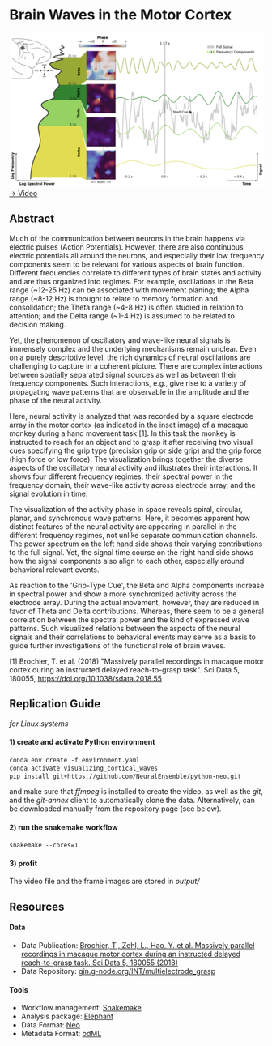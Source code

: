 # Brain Waves in the Motor Cortex
![Snapshot](images/snapshot.png)
[-> Video](https://rgutzen.github.io/assets/brain_wave_visualization.mp4)

## Abstract
Much of the communication between neurons in the brain happens via electric pulses (Action Potentials). However, there are also continuous electric potentials all around the neurons, and especially their low frequency components seem to be relevant for various aspects of brain function.
Different frequencies correlate to different types of brain states and activity and are thus organized into regimes. For example, oscillations in the Beta range (\~12-25 Hz) can be associated with movement planing; the Alpha range (\~8-12 Hz) is thought to relate to memory formation and consolidation; the Theta range (\~4-8 Hz) is often studied in relation to attention; and the Delta range (\~1-4 Hz) is assumed to be related to decision making.

Yet, the phenomenon of oscillatory and wave-like neural signals is immensely complex and the underlying mechanisms remain unclear.
Even on a purely descriptive level, the rich dynamics of neural oscillations are challenging to capture in a coherent picture. There are complex interactions between spatially separated signal sources as well as between their frequency components. Such interactions, e.g., give rise to a variety of propagating wave patterns that are observable in the amplitude and the phase of the neural activity.

Here, neural activity is analyzed that was recorded by a square electrode array in the motor cortex (as indicated in the inset image) of a macaque monkey during a hand movement task [1]. In this task the monkey is instructed to reach for an object and to grasp it after receiving two visual cues specifying the grip type (precision grip or side grip) and the grip force (high force or low force).
The visualization brings together the diverse aspects of the oscillatory neural activity and illustrates their interactions. It shows four different frequency regimes, their spectral power in the frequency domain, their wave-like activity across electrode array, and the signal evolution in time.

The visualization of the activity phase in space reveals spiral, circular, planar, and synchronous wave patterns. Here, it becomes apparent how distinct features of the neural activity are appearing in parallel in the different frequency regimes, not unlike separate communication channels. The power spectrum on the left hand side shows their varying contributions to the full signal. Yet, the signal time course on the right hand side shows how the signal components also align to each other, especially around behavioral relevant events.

As reaction to the 'Grip-Type Cue', the Beta and Alpha components increase in spectral power and show a more synchronized activity across the electrode array.
During the actual movement, however, they are reduced in favor of Theta and Delta contributions. Whereas, there seem to be a general correlation between the spectral power and the kind of expressed wave patterns.
Such visualized relations between the aspects of the neural signals and their correlations to behavioral events may serve as a basis to guide further investigations of the functional role of brain waves.

[1] Brochier, T. et al. (2018) "Massively parallel recordings in macaque motor cortex during an instructed delayed reach-to-grasp task". Sci Data 5, 180055, https://doi.org/10.1038/sdata.2018.55

## Replication Guide
_for Linux systems_
#### 1) create and activate Python environment
```
conda env create -f environment.yaml
conda activate visualizing_cortical_waves
pip install git+https://github.com/NeuralEnsemble/python-neo.git
```
and make sure that _ffmpeg_ is installed to create the video,
as well as the _git_, and the _git-annex_ client to automatically clone the data.
Alternatively, can be downloaded manually from the repository page (see below).
#### 2) run the snakemake workflow
```
snakemake --cores=1
```
#### 3) profit
The video file and the frame images are stored in _output/_

## Resources
#### Data
* Data Publication: [Brochier, T., Zehl, L., Hao, Y. et al. Massively parallel recordings in macaque motor cortex during an instructed delayed reach-to-grasp task. Sci Data 5, 180055 (2018)](https://doi.org/10.1038/sdata.2018.55)
* Data Repository: [gin.g-node.org/INT/multielectrode_grasp](https://gin.g-node.org/INT/multielectrode_grasp)

#### Tools
* Workflow management: [Snakemake](https://snakemake.readthedocs.io/en/stable/)
* Analysis package: [Elephant](https://elephant.readthedocs.io/en/latest/)
* Data Format: [Neo](https://neo.readthedocs.io/en/stable/)
* Metadata Format: [odML](https://g-node.github.io/python-odml/)
